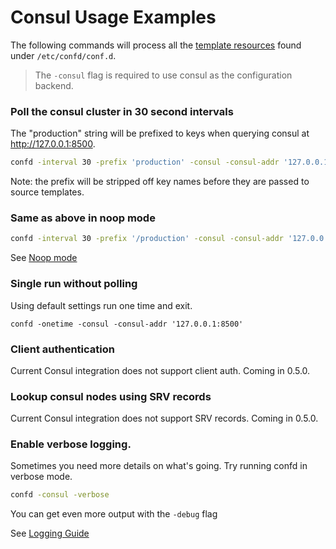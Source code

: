 # Consul Usage Examples

The following commands will process all the [template resources](https://github.com/kelseyhightower/confd/wiki/Template-Resources) found under `/etc/confd/conf.d`.

> The `-consul` flag is required to use consul as the configuration backend.

### Poll the consul cluster in 30 second intervals

The "production" string will be prefixed to keys when querying consul at http://127.0.0.1:8500.

```Bash
confd -interval 30 -prefix 'production' -consul -consul-addr '127.0.0.1:8500'
```

Note: the prefix will be stripped off key names before they are passed to source templates.

### Same as above in noop mode

```Bash
confd -interval 30 -prefix '/production' -consul -consul-addr '127.0.0.1:8500' -noop
```

See [Noop mode](noop-mode.md)

### Single run without polling

Using default settings run one time and exit.

```
confd -onetime -consul -consul-addr '127.0.0.1:8500'
```

### Client authentication

Current Consul integration does not support client auth. Coming in 0.5.0.

### Lookup consul nodes using SRV records

Current Consul integration does not support SRV records. Coming in 0.5.0.

### Enable verbose logging.

Sometimes you need more details on what's going. Try running confd in verbose mode.

```Bash
confd -consul -verbose
```

You can get even more output with the `-debug` flag

See [Logging Guide](logging.md)
